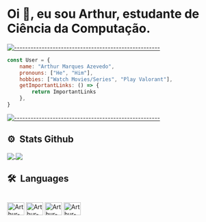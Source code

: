 <h1 align="left">Oi 👊, eu sou Arthur, estudante de Ciência da Computação.</h1>

[![-----------------------------------------------------](/assets/Rectangle.png)](#separator)

```js
const User = {
	name: "Arthur Marques Azevedo",
	pronouns: ["He", "Him"],
	hobbies: ["Watch Movies/Series", "Play Valorant"],
	getImportantLinks: () => {
		return ImportantLinks
	},
}
```

[![-----------------------------------------------------](/assets/Rectangle.png)](#separator)

## ⚙️ &nbsp;Stats Github

<a href="https://github.com/Arthur1220/github-readme-stats">
  <img align="center" src="https://github-readme-stats.vercel.app/api?username=Arthur1220&hide=contribs,prs&show_icons=true&theme=vision-friendly-dark"/>
</a>
<a href="https://github.com/Arthur1220/convoychat">
  <img align="center" src="https://github-readme-stats.vercel.app/api/top-langs/?username=Arthur1220&layout=compact&langs_count=7&theme=vision-friendly-dark" />
</a>

## 🛠 &nbsp;Languages
<div style="display: inline_block"><br>
  <img align="center" alt="Arthur-C" height="30" width="40" src="https://cdn.jsdelivr.net/gh/devicons/devicon/icons/c/c-original.svg">
  <img align="center" alt="Arthur-C++" height="30" width="40" src="https://cdn.jsdelivr.net/gh/devicons/devicon/icons/cplusplus/cplusplus-original.svg">
  <img align="center" alt="Arthur-Python" height="30" width="40" src="https://cdn.jsdelivr.net/gh/devicons/devicon/icons/python/python-original.svg">
  <img align="center" alt="Arthur-Java" height="30" width="40" src="https://cdn.jsdelivr.net/gh/devicons/devicon/icons/java/java-original.svg">
</div>

<!--
**Arthur1220/Arthur1220** is a ✨ _special_ ✨ repository because its `README.md` (this file) appears on your GitHub profile.

Here are some ideas to get you started:

- 🔭 I’m currently working on ...
- 🌱 I’m currently learning ...
- 👯 I’m looking to collaborate on ...
- 🤔 I’m looking for help with ...
- 💬 Ask me about ...
- 📫 How to reach me: ...
- 😄 Pronouns: ...
- ⚡ Fun fact: ...
-->

